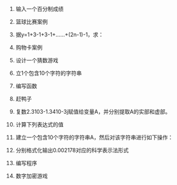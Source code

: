1.  输入一个百分制成绩

2.  篮球比赛案例

3.  据y=1+3-1+3-1+……+(2n-1)-1，求：

4.  购物卡案例

5.  设计一个猜数游戏

6.  立1个包含10个字符的字符串

7.  编写函数

8.  赶鸭子

9.  复数2.3103-1.3410-3j赋值给变量A，并分别提取A的实部和虚部。

10.  计算下列表达式的值

11.  建立一个包含10个字符的字符串A，然后对该字符串进行如下操作：

12.  分别格式化输出0.002178对应的科学表示法形式

13.  编写程序

14.  数字加密游戏
